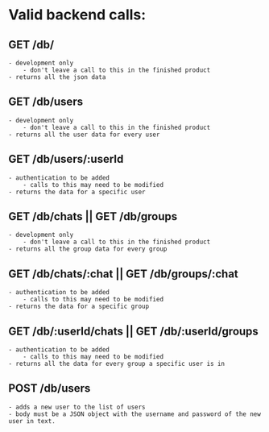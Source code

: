 # Valid backend calls:

## GET /db/
    - development only
        - don't leave a call to this in the finished product
    - returns all the json data

## GET /db/users
    - development only
        - don't leave a call to this in the finished product
    - returns all the user data for every user

## GET /db/users/:userId
    - authentication to be added
        - calls to this may need to be modified
    - returns the data for a specific user

## GET /db/chats || GET /db/groups
    - development only
        - don't leave a call to this in the finished product
    - returns all the group data for every group

## GET /db/chats/:chat || GET /db/groups/:chat
    - authentication to be added
        - calls to this may need to be modified
    - returns the data for a specific group

## GET /db/:userId/chats || GET /db/:userId/groups
    - authentication to be added
        - calls to this may need to be modified
    - returns all the data for every group a specific user is in

## POST /db/users
    - adds a new user to the list of users
    - body must be a JSON object with the username and password of the new user in text.